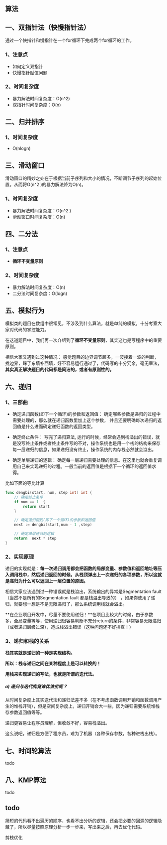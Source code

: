 ## 算法
## 一、双指针法（快慢指针法）
通过一个快指针和慢指针在一个for循环下完成两个for循环的工作。

### 1、注意点
* 如何定义双指针
* 快慢指针赋值问题

### 2、时间复杂度
* 暴力解法时间复杂度：O(n^2)
* 双指针时间复杂度：O(n)

## 二、归并排序
### 1、时间复杂度
* O(nlogn)


## 三、滑动窗口
滑动窗口的精妙之处在于根据当前子序列和大小的情况，不断调节子序列的起始位置。从而将O(n^2 )的暴力解法降为O(n)。

### 1、时间复杂度
* 暴力解法时间复杂度：O(n^2 )
* 滑动窗口时间复杂度：O(n)

## 四、二分法
### 1、注意点
* **循环不变量原则**

### 2、时间复杂度
* 暴力解法时间复杂度：O(n)
* 二分法时间复杂度：O(logn)

## 五、模拟行为
模拟类的题目在数组中很常见，不涉及到什么算法，就是单纯的模拟，十分考察大家对代码的掌控能力。

在这道题目中，我们再一次介绍到了**循环不变量原则**，其实这也是写程序中的重要原则。

相信大家又遇到过这种情况： 感觉题目的边界调节超多，一波接着一波的判断，找边界，踩了东墙补西墙，好不容易运行通过了，代码写的十分冗余，毫无章法，**其实真正解决题目的代码都是简洁的，或者有原则性的。**

## 六、递归
### 1、三部曲
* 确定递归函数(即下一个循环)的参数和返回值： 确定哪些参数是递归的过程中需要处理的，那么就在递归函数里加上这个参数， 并且还要明确每次递归的返回值是什么进而确定递归函数的返回类型。

* 确定终止条件： 写完了递归算法, 运行的时候，经常会遇到栈溢出的错误，就是没写终止条件或者终止条件写的不对，操作系统也是用一个栈的结构来保存每一层递归的信息，如果递归没有终止，操作系统的内存栈必然就会溢出。

* 确定单层递归的逻辑： 确定每一层递归需要处理的信息。在这里也就会重复调用自己来实现递归的过程。一般当前的返回值是根据下一个循环的返回值求得。

比如下面的等比计算
```go
func dengbi(start, num, step int) int {
	// 确定终止条件
	if num == 1  {
		return start
	}

	// 确定递归函数(即下一个循环)的参数和返回值
	next := dengbi(start,num - 1 ,step)

	// 确定单层递归的逻辑
	return  next * step
}
```

### 2、实现原理
递归的实现就是：**每一次递归调用都会把函数的局部变量、参数值和返回地址等压入调用栈中，然后递归返回的时候，从栈顶弹出上一次递归的各项参数，所以这就是递归为什么可以返回上一层位置的原因。**

相信大家应该遇到过一种错误就是栈溢出，系统输出的异常是Segmentation fault（当然不是所有的Segmentation fault 都是栈溢出导致的） ，如果你使用了递归，就要想一想是不是无限递归了，那么系统调用栈就会溢出。

**在企业项目开发中，尽量不要使用递归！**在项目比较大的时候，由于参数多，全局变量等等，使用递归很容易判断不充分return的条件，非常容易无限递归（或者递归层级过深），造成栈溢出错误（这种问题还不好排查！）

### 3、递归和栈的关系
**栈其实就是递归的一种是实现结构。**

**所以：栈与递归之间在某种程度上是可以转换的！**

**用栈来实现递归的写法，也就是所谓的迭代法。**

##### a) 递归与迭代究竟谁优谁劣呢？
从时间复杂度上其实迭代法和递归法差不多（在不考虑函数调用开销和函数调用产生的堆栈开销），但是空间复杂度上，递归开销会大一些，因为递归需要系统堆栈存参数返回值等等。

递归更容易让程序员理解，但收敛不好，容易栈溢出。

这么说吧，递归是方便了程序员，难为了机器（各种保存参数，各种进栈出栈）。

## 七、时间轮算法 
todo

## 八、KMP算法
todo



## todo
简短的代码看不出遍历的顺序，也看不出分析的逻辑，还会把必要的回溯的逻辑隐藏了，所以尽量按照原理分析一步一步来，写出来之后，再去优化代码。


剪枝优化


